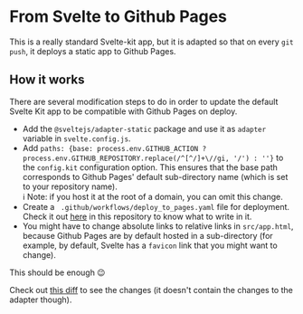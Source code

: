 # From Svelte to Github Pages

This is a really standard Svelte-kit app, but it is adapted so that on every `git push`, it deploys a static app to Github Pages.

## How it works

There are several modification steps to do in order to update the default Svelte Kit app to be compatible with Github Pages on deploy.

* Add the `@sveltejs/adapter-static` package and use it as `adapter` variable in `svelte.config.js`.
* Add `paths: {base: process.env.GITHUB_ACTION ? process.env.GITHUB_REPOSITORY.replace(/^[^/]+\//gi, '/') : ''}` to the `config.kit` configuration option. This ensures that the base path corresponds to Github Pages' default sub-directory name (which is set to your repository name).
  <br>ℹ Note: if you host it at the root of a domain, you can omit this change.
* Create a ` .github/workflows/deploy_to_pages.yaml` file for deployment.
  <br>Check it out [here](https://github.com/Pierstoval/svelte-to-github-pages/blob/main/.github/workflows/deploy_to_pages.yaml) in this repository to know what to write in it.
* You might have to change absolute links to relative links in `src/app.html`, because Github Pages are by default hosted in a sub-directory (for example, by default, Svelte has a `favicon` link that you might want to change).

This should be enough 😉

Check out [this diff](https://github.com/Pierstoval/svelte-to-github-pages/compare/95acf480da6a6370360c2ea40b139bd4bfd6b290...75c1be7a02a91b2b28621882565f02cc6c14e3c4) to see the changes (it doesn't contain the changes to the adapter though).
